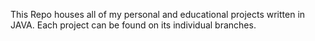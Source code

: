 This Repo houses all of my personal and educational projects written in JAVA. Each project can be found on its individual branches.
